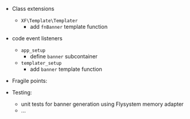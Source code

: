 
* Class extensions
	* `XF\Template\Templater`
		* add `fnBanner` template function

* code event listeners
	* `app_setup`
		* define `banner` subcontainer
	* `templater_setup`
		* add `banner` template function

* Fragile points:

		
* Testing:
	* unit tests for banner generation using Flysystem memory adapter
	* ...
	